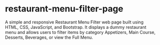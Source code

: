 # restaurant-menu-filter-page
A simple and responsive Restaurant Menu Filter web page built using HTML, CSS, JavaScript, and Bootstrap.   It displays a dummy restaurant menu and allows users to filter items by category Appetizers, Main Course, Desserts, Beverages, or view the Full Menu.
